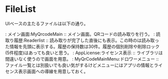 # FileList
UIベースの主たるファイルは以下の通り。

: メイン画面:MyQrcodeMain
:: メイン画面。QRコードの読み取りを行う。
: 読取り履歴:Readerlist
:: 読み取りが完了した直後にも表示。この時のは読み取った情報を先頭に表示する。履歴の保持数は30件。履歴の個別削除や削除ロック(5件程度)はあっても良いと思う。
: AppLicense:ライセンス表示
:: ライブラリは間違いなく使うので画面を用意。
: MyQrCodeMainMenu:ドロワーメニュー
:: ファイル一覧とは別扱いでも良い気がするけどメニューにはアプリの情報とライセンス表示画面への導線を用意しておく。

